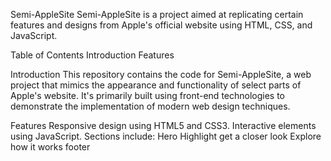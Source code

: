 Semi-AppleSite
Semi-AppleSite is a project aimed at replicating certain features and designs from Apple's official website using HTML, CSS, and JavaScript.

Table of Contents
Introduction
Features

Introduction
This repository contains the code for Semi-AppleSite, a web project that mimics the appearance and functionality of select parts of Apple's website. It's primarily built using front-end technologies to demonstrate the implementation of modern web design techniques.

Features
Responsive design using HTML5 and CSS3.
Interactive elements using JavaScript.
Sections include:
Hero
Highlight
get a closer look
Explore
how it works
footer


